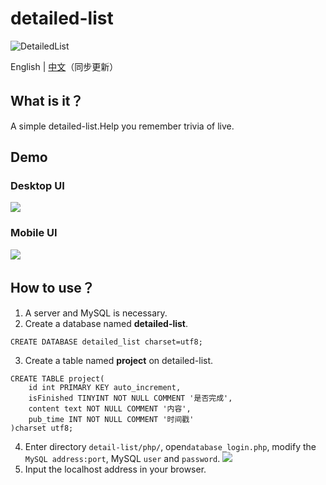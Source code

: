 # detailed-list

![DetailedList](https://img.shields.io/badge/DetailedList-1.0.0-orange)

English | [中文](https://github.com/Jackie1123/detailed-list/blob/master/README_ZN.md)（同步更新）

## What is it？
A simple detailed-list.Help you remember trivia of live.
## Demo
### Desktop UI
![](https://s1.ax1x.com/2020/07/01/NTh6ns.png)
### Mobile UI
![](https://s1.ax1x.com/2020/07/01/NThcBn.jpg)
## How to use？
1. A server and MySQL is necessary.
2. Create a database named **detailed-list**.
```MySQL
CREATE DATABASE detailed_list charset=utf8;
```
3. Create a table named **project** on detailed-list.
```MySQL
CREATE TABLE project(
    id int PRIMARY KEY auto_increment,
    isFinished TINYINT NOT NULL COMMENT '是否完成',
    content text NOT NULL COMMENT '内容',
    pub_time INT NOT NULL COMMENT '时间戳'
)charset utf8;
```
4. Enter directory ```detail-list/php/```, open```database_login.php```, modify the ```MySQL address:port```, MySQL ```user``` and ```password```.
![](https://s1.ax1x.com/2020/07/01/NTTBOe.jpg)
5. Input the localhost address in your browser.